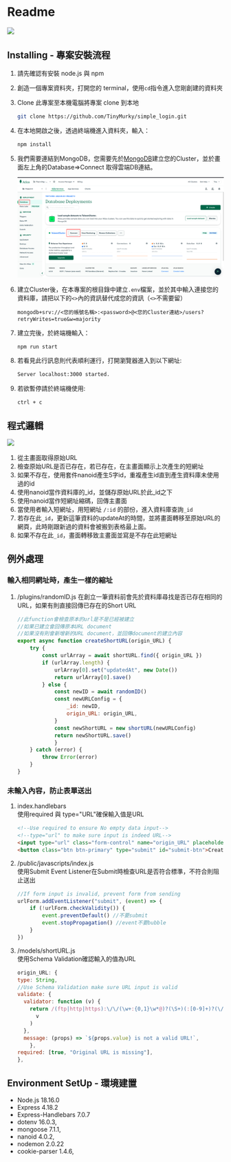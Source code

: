 # Readme
![](./README/demo.gif)

## Installing - 專案安裝流程

1. 請先確認有安裝 node.js 與 npm
2. 創造一個專案資料夾，打開您的 terminal，使用`cd`指令進入您剛創建的資料夾
3. Clone 此專案至本機電腦將專案 clone 到本地
    ```bash
    git clone https://github.com/TinyMurky/simple_login.git
    ```
4. 在本地開啟之後，透過終端機進入資料夾，輸入：
    ```bash
    npm install
    ```
5. 我們需要連結到MongoDB，您需要先於[MongoDB](https://www.mongodb.com/)建立您的Cluster，並於畫面左上角的Database=>Connect 取得雲端DB連結。

    ![](./README/MongoDB_cloud_demo.png)
6. 建立Cluster後，在本專案的根目錄中建立`.env`檔案，並於其中輸入連接您的資料庫，請把以下的`<>`內的資訊替代成您的資訊（`<>`不需要留）
    ```
    mongodb+srv://<您的帳號名稱>:<password>@<您的Cluster連結>/users?retryWrites=true&w=majority
    ```

7. 建立完後，於終端機輸入：
    ```bash
    npm run start
    ```
8. 若看見此行訊息則代表順利運行，打開瀏覽器進入到以下網址:
    ```bash
    Server localhost:3000 started.
    ```
9. 若欲暫停請於終端機使用:
    ```bash
    ctrl + c
    ```

## 程式邏輯
![](./README/float_chart.png)
1.  從主畫面取得原始URL
2.  檢查原始URL是否已存在，若已存在，在主畫面顯示上次產生的短網址
3.  如果不存在，使用套件nanoid產生5字id，重複產生id直到產生資料庫未使用過的id
4.  使用nanoid當作資料庫的_id，並儲存原始URL於此_id之下
5.  使用nanoid當作短網址縮碼，回傳主畫面
6.  當使用者輸入短網址，用短網址 `/:id` 的部份，進入資料庫查詢`_id`
7.  若存在此`_id`，更新這筆資料的updateAt的時間，並將畫面轉移至原始URL的網頁，此時剛跟新過的資料會被搬到表格最上面。
8.  如果不存在此`_id`，畫面轉移致主畫面並寫是不存在此短網址
## 例外處理
### 輸入相同網址時，產生一樣的縮址
1.  /plugins/randomID.js
    在創立一筆資料前會先於資料庫尋找是否已存在相同的URL，如果有則直接回傳已存在的Short URL

    ```javaScript
    //此function會檢查原本的url是不是已經被建立
    //如果已建立會回傳原本URL document
    //如果沒有則會新增新的URL document，並回傳document的建立內容
    export async function createShortURL(origin_URL) {
        try {
            const urlArray = await shortURL.find({ origin_URL })
            if (urlArray.length) {
                urlArray[0].set("updatedAt", new Date())
                return urlArray[0].save()
            } else {
                const newID = await randomID()
                const newURLConfig = {
                    _id: newID,
                    origin_URL: origin_URL,
                }
                const newShortURL = new shortURL(newURLConfig)
                return newShortURL.save()
                }
        } catch (error) {
            throw Error(error)
        }
    }
    ```
### 未輸入內容，防止表單送出
1. index.handlebars<br>
使用required 與 type="URL"確保輸入值是URL
    ```html
    <!--Use required to ensure No empty data input-->
    <!--type="url" to make sure input is indeed URL-->
    <input type="url" class="form-control" name="origin_URL" placeholder="Input URL" aria-label="Input URL" aria-describedby="button-addon2" required>
    <button class="btn btn-primary" type="submit" id="submit-btn">Create</button>
    ```
2.  /public/javascripts/index.js<br>
    使用Submit Event Listener在Submit時檢查URL是否符合標準，不符合則阻止送出
    ```JavaScript
    //If form input is invalid, prevent form from sending
    urlForm.addEventListener("submit", (event) => {
        if (!urlForm.checkValidity()) {
            event.preventDefault() //不要submit
            event.stopPropagation() //event不要bubble
        }
    })
    ```
3.  /models/shortURL.js<br>
    使用Schema Validation確認輸入的值為URL
    ```JavaScript
    origin_URL: {
    type: String,
    //Use Schema Validation make sure URL input is valid
    validate: {
      validator: function (v) {
        return /(ftp|http|https):\/\/(\w+:{0,1}\w*@)?(\S+)(:[0-9]+)?(\/|\/([\w#!:.?+=&%@!\-/]))?/.test(
          v
        )
      },
      message: (props) => `${props.value} is not a valid URL!`,
        },
    required: [true, "Original URL is missing"],
    },
    ```

## Environment SetUp - 環境建置
- Node.js 18.16.0
- Express 4.18.2
- Express-Handlebars 7.0.7
- dotenv 16.0.3,
- mongoose 7.1.1,
- nanoid 4.0.2,
- nodemon 2.0.22
- cookie-parser 1.4.6,

